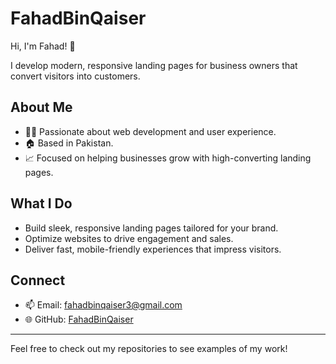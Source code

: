 # FahadBinQaiser

Hi, I'm Fahad! 👋

I develop modern, responsive landing pages for business owners that convert visitors into customers.

## About Me

- 🧑‍💻 Passionate about web development and user experience.
- 🏠 Based in Pakistan.
- 📈 Focused on helping businesses grow with high-converting landing pages.

## What I Do

- Build sleek, responsive landing pages tailored for your brand.
- Optimize websites to drive engagement and sales.
- Deliver fast, mobile-friendly experiences that impress visitors.

## Connect

- 📫 Email: fahadbinqaiser3@gmail.com
- 🌐 GitHub: [FahadBinQaiser](https://github.com/FahadBinQaiser)

---

Feel free to check out my repositories to see examples of my work!
